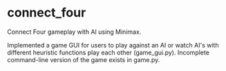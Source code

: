 # connect_four
Connect Four gameplay with AI using Minimax.

Implemented a game GUI for users to play against an AI or watch AI's with different heuristic functions play each other (game_gui.py).
Incomplete command-line version of the game exists in game.py.
